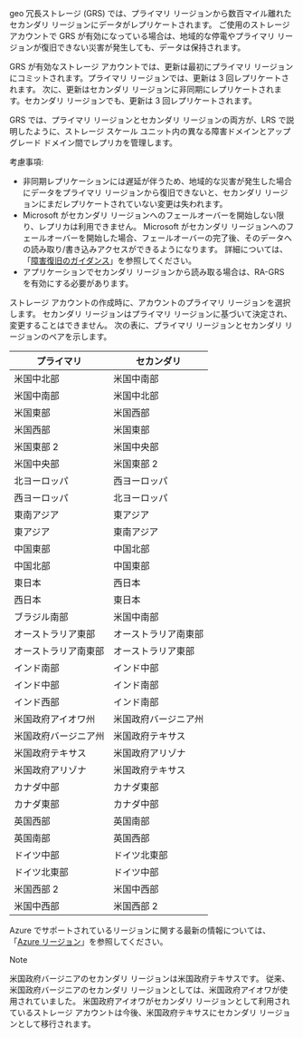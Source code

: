 geo 冗長ストレージ (GRS) では、プライマリ リージョンから数百マイル離れたセカンダリ リージョンにデータがレプリケートされます。 ご使用のストレージ アカウントで GRS が有効になっている場合は、地域的な停電やプライマリ リージョンが復旧できない災害が発生しても、データは保持されます。

GRS が有効なストレージ アカウントでは、更新は最初にプライマリ リージョンにコミットされます。プライマリ リージョンでは、更新は 3 回レプリケートされます。 次に、更新はセカンダリ リージョンに非同期にレプリケートされます。セカンダリ リージョンでも、更新は 3 回レプリケートされます。

GRS では、プライマリ リージョンとセカンダリ リージョンの両方が、LRS で説明したように、ストレージ スケール ユニット内の異なる障害ドメインとアップグレード ドメイン間でレプリカを管理します。

考慮事項:

* 非同期レプリケーションには遅延が伴うため、地域的な災害が発生した場合にデータをプライマリ リージョンから復旧できないと、セカンダリ リージョンにまだレプリケートされていない変更は失われます。
* Microsoft がセカンダリ リージョンへのフェールオーバーを開始しない限り、レプリカは利用できません。 Microsoft がセカンダリ リージョンへのフェールオーバーを開始した場合、フェールオーバーの完了後、そのデータへの読み取り/書き込みアクセスができるようになります。 詳細については、「[障害復旧のガイダンス](../articles/storage/common/storage-disaster-recovery-guidance.md)」を参照してください。 
* アプリケーションでセカンダリ リージョンから読み取る場合は、RA-GRS を有効にする必要があります。

ストレージ アカウントの作成時に、アカウントのプライマリ リージョンを選択します。 セカンダリ リージョンはプライマリ リージョンに基づいて決定され、変更することはできません。 次の表に、プライマリ リージョンとセカンダリ リージョンのペアを示します。

| プライマリ | セカンダリ |
| --- | --- |
| 米国中北部 | 米国中南部 |
| 米国中南部 | 米国中北部 |
| 米国東部 | 米国西部 |
| 米国西部 | 米国東部 |
| 米国東部 2 | 米国中央部 |
| 米国中央部 | 米国東部 2 |
| 北ヨーロッパ | 西ヨーロッパ |
| 西ヨーロッパ | 北ヨーロッパ |
| 東南アジア | 東アジア |
| 東アジア | 東南アジア |
| 中国東部 | 中国北部 |
| 中国北部 | 中国東部 |
| 東日本 | 西日本 |
| 西日本 | 東日本 |
| ブラジル南部 | 米国中南部 |
| オーストラリア東部 | オーストラリア南東部 |
| オーストラリア南東部 | オーストラリア東部 |
| インド南部 | インド中部 |
| インド中部 | インド南部 |
| インド西部 | インド南部 |
| 米国政府アイオワ州 | 米国政府バージニア州 |
| 米国政府バージニア州 | 米国政府テキサス |
| 米国政府テキサス | 米国政府アリゾナ |
| 米国政府アリゾナ | 米国政府テキサス |
| カナダ中部 | カナダ東部 |
| カナダ東部 | カナダ中部 |
| 英国西部 | 英国南部 |
| 英国南部 | 英国西部 |
| ドイツ中部 | ドイツ北東部 |
| ドイツ北東部 | ドイツ中部 |
| 米国西部 2 | 米国中西部 |
| 米国中西部 | 米国西部 2 |

Azure でサポートされているリージョンに関する最新の情報については、「[Azure リージョン](https://azure.microsoft.com/regions/)」を参照してください。

>[!NOTE]  
> 米国政府バージニアのセカンダリ リージョンは米国政府テキサスです。 従来、米国政府バージニアのセカンダリ リージョンとしては、米国政府アイオワが使用されていました。 米国政府アイオワがセカンダリ リージョンとして利用されているストレージ アカウントは今後、米国政府テキサスにセカンダリ リージョンとして移行されます。 
> 
> 